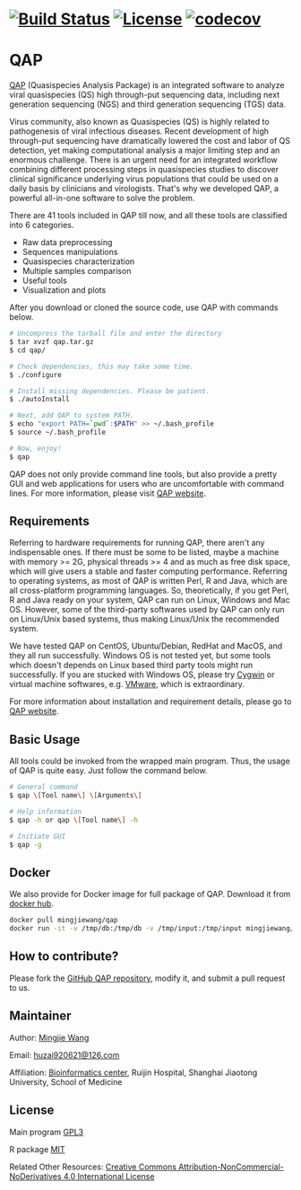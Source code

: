 # [![Build Status](https://travis-ci.org/JhuangLab/annovarR.svg)](https://travis-ci.org/JhuangLab/annovarR) [![License](https://img.shields.io/badge/license-MIT-brightgreen.svg?style=flat)](https://en.wikipedia.org/wiki/MIT_License) [![codecov](https://codecov.io/github/JhuangLab/annovarR/branch/master/graphs/badge.svg)](https://codecov.io/github/JhuangLab/annovarR) 

QAP
==============
[QAP](https://github.com/mingjiewang/qap) (Quasispecies Analysis Package) is an integrated software to analyze viral quasispecies (QS) high through-put sequencing data, including next generation sequencing (NGS) and third generation sequencing (TGS) data. 

Virus community, also known as Quasispecies (QS) is highly related to pathogenesis of viral infectious diseases. Recent development of high through-put sequencing have dramatically lowered the cost and labor of QS detection, yet making computational analysis a major limiting step and an enormous challenge. There is an urgent need for an integrated workflow combining different processing steps in quasispecies studies to discover clinical significance underlying virus populations that could be used on a daily basis by clinicians and virologists. That's why we developed QAP, a powerful all-in-one software to solve the problem.

There are 41 tools included in QAP till now, and all these tools are classified into 6 categories. 
- Raw data preprocessing
- Sequences manipulations
- Quasispecies characterization
- Multiple samples comparison 
- Useful tools
- Visualization and plots

After you download or cloned the source code, use QAP with commands below.
```bash
# Uncompress the tarball file and enter the directory
$ tar xvzf qap.tar.gz
$ cd qap/

# Check dependencies, this may take some time.
$ ./configure

# Install missing dependencies. Please be patient.
$ ./autoInstall

# Next, add QAP to system PATH.
$ echo "export PATH=`pwd`:$PATH" >> ~/.bash_profile
$ source ~/.bash_profile 

# Now, enjoy! 
$ qap
```

QAP does not only provide command line tools, but also provide a pretty GUI and web applications for users who are uncomfortable with command lines. For more information, please visit [QAP website](http://bioinfo.rjh.com.cn/labs/jhuang/tools/qap/).


## Requirements
Referring to hardware requirements for running QAP, there aren't any indispensable ones. If there must be some to be listed, maybe a machine with memory >= 2G, physical threads >= 4 and as much as free disk space, which will give users a stable and faster computing performance. Referring to operating systems, as most of QAP is written Perl, R and Java, which are all cross-platform programming languages. So, theoretically, if you get Perl, R and Java ready on your system, QAP can run on Linux, Windows and Mac OS. However, some of the third-party softwares used by QAP can only run on Linux/Unix based systems, thus making Linux/Unix the recommended system.

We have tested QAP on CentOS, Ubuntu/Debian, RedHat and MacOS, and they all run successfully. Windows OS is not tested yet, but some tools which doesn't depends on Linux based third party tools might run successfully. If you are stucked with Windows OS, please try [Cygwin](http://www.cygwin.com/) or virtual machine softwares, e.g. [VMware](https://www.vmware.com/), which is extraordinary.

For more information about installation and requirement details, please go to [QAP website](http://bioinfo.rjh.com.cn/labs/jhuang/tools/qap/installation/).


## Basic Usage
All tools could be invoked from the wrapped main program. Thus, the usage of QAP is quite easy. Just follow the command below.
```bash
# General command
$ qap \[Tool name\] \[Arguments\]

# Help information
$ qap -h or qap \[Tool name\] -h

# Initiate GUI
$ qap -g
```

## Docker
We also provide for Docker image for full package of QAP. Download it from [docker hub](https://hub.docker.com/r/mingjiewang/qap/).

```bash
docker pull mingjiewang/qap
docker run -it -v /tmp/db:/tmp/db -v /tmp/input:/tmp/input mingjiewang/qap /usr/bin/bash
```

## How to contribute?

Please fork the [GitHub QAP repository](https://github.com/mingjiewang/qap), modify it, and submit a pull request to us. 

## Maintainer

Author: [Mingjie Wang](https://github.com/mingjiewang/)

Email: huzai920621@126.com

Affiliation: [Bioinformatics center](http://bioinfo.rjh.com.cn/labs/jhuang/), Ruijin Hospital, Shanghai Jiaotong University, School of Medicine

## License

Main program
[GPL3](https://www.gnu.org/licenses/gpl-3.0.en.html)

R package
[MIT](https://en.wikipedia.org/wiki/MIT_License)

Related Other Resources:
[Creative Commons Attribution-NonCommercial-NoDerivatives 4.0 International License](https://creativecommons.org/licenses/by-nc-nd/4.0/)

